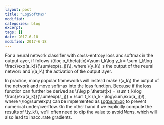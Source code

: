```yaml
---
layout: post
title: "LogSoftMax"
modified:
categories: blog
excerpt:
tags: []
date: 2017-6-18
modified: 2017-6-18
---
```


For a neural network classifier with cross-entropy loss and softmax in the output layer,
if follows \\(\log p_\theta(t|x)=\sum t_k\log y_k = \sum t_k\log \frac{\exp(a_k)}{\sum\exp(a_j)}\\),
where \\(y_k\\) is the output of the neural network and \\(a_k\\) the activation of the output layer.

In practice, many popular frameworks will instead make \\(a_k\\) the output of the network and move softmax into the loss function.
Because if the loss function can further be derived as 
\\(\log p_\theta(t|x) = \sum t_k\log \frac{\exp(a_k)}{\sum\exp(a_j)} = \sum t_k (a_k - \log\sum\exp(a_j))\\),
where \\(\log\sum\exp\\) can be implemented as [LogSumExp](https://en.wikipedia.org/wiki/LogSumExp) to prevent numerical under/overflow.
On the other hand if we explicitly compute the results of \\(y_k\\), we'll often need to clip the value to avoid *Nan*s,
which will also lead to inaccurate gradients.
